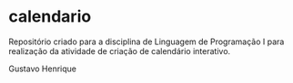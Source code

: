 # calendario
Repositório criado para a disciplina de Linguagem de Programação I para realização da atividade de criação de calendário interativo.

Gustavo Henrique 